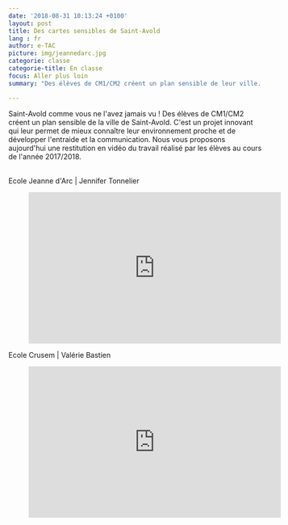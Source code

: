 ```yaml
---
date: '2018-08-31 10:13:24 +0100'
layout: post
title: Des cartes sensibles de Saint-Avold
lang : fr
author: e-TAC
picture: img/jeannedarc.jpg
categorie: classe
categorie-title: En classe
focus: Aller plus loin
summary: "Des élèves de CM1/CM2 créent un plan sensible de leur ville. C'est un projet innovant qui leur permet de mieux connaître leur environnement proche et de développer l'entraide et la communication."

---
```


Saint-Avold comme vous ne l'avez jamais vu !
Des élèves de CM1/CM2 créent un plan sensible de la ville de Saint-Avold. C'est un projet innovant qui leur permet de mieux connaître leur environnement proche et de développer l'entraide et la communication.
Nous vous proposons aujourd'hui une restitution en vidéo du travail réalisé par les élèves au cours de l'année 2017/2018.

<br>
Ecole Jeanne d'Arc | Jennifer Tonnelier
<figure class="video_container">
  <iframe src="http://videos.univ-lorraine.fr/video.php?id=6307" frameborder="0" width="500" height="300"></iframe>
 </figure>

Ecole Crusem | Valérie Bastien 
<figure class="video_container">
  <iframe src="http://videos.univ-lorraine.fr/video.php?id=6306" frameborder="0" width="500" height="300"></iframe>
 </figure>






